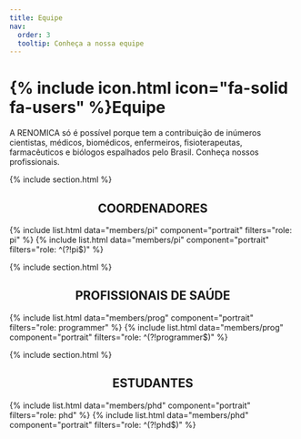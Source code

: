 ```yaml
---
title: Equipe
nav:
  order: 3
  tooltip: Conheça a nossa equipe
---
```


# {% include icon.html icon="fa-solid fa-users" %}Equipe

A RENOMICA só é possível porque tem a contribuição de inúmeros cientistas, médicos, biomédicos, enfermeiros, fisioterapeutas, farmacêuticos e biólogos espalhados pelo Brasil. Conheça nossos profissionais.

{% include section.html %}

## <center> COORDENADORES <center>

{% include list.html data="members/pi" component="portrait" filters="role: pi" %}
{% include list.html data="members/pi" component="portrait" filters="role: ^(?!pi$)" %}

{% include section.html %}

## <center> PROFISSIONAIS DE SAÚDE <center>

{% include list.html data="members/prog" component="portrait" filters="role: programmer" %}
{% include list.html data="members/prog" component="portrait" filters="role: ^(?!programmer$)" %}

{% include section.html %}

## <center> ESTUDANTES <center>

{% include list.html data="members/phd" component="portrait" filters="role: phd" %}
{% include list.html data="members/phd" component="portrait" filters="role: ^(?!phd$)" %}
